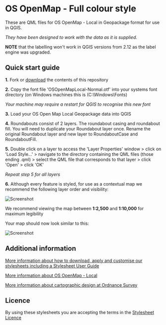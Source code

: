 # OS OpenMap - Full colour style

These are QML files for OS OpenMap - Local in Geopackage format for use in QGIS.

*They have been designed to work with the data as it is supplied.*

**NOTE** that the labelling won't work in QGIS versions from 2.12 as the label engine was upgraded.

## Quick start guide

**1.**  Fork or [download](https://github.com/OrdnanceSurvey/OS-OpenMap-Local-stylesheets/archive/master.zip) the contents of this repository

**2.**  Copy the font file 'OSOpenMapLocal-Normal.otf' into your systems font directory (on Windows machines this is (C:\Windows\Fonts)

*Your machine may require a restart for QGIS to recognise this new font*

**3.**  Load your OS Open Map Local Geopackage data into QGIS

**4.**  Roundabouts consist of 2 layers. The roundabout casing and roundabout fill. You will need to duplicate your Roundabout layer once. Rename the original Roundabout layer and new layer to RoundaboutCase and RoundaboutFill.

**5.**  Double click on a layer to access the 'Layer Properties' window > click on 'Load Style...' > navigate to the directory containing the QML files (those ending .qml) > select the QML file that corresponds to that layer > click 'Open' > click 'OK'

*Repeat step 5 for all layers*

**6.**  Although every feature is styled, for use as a contextual map we recommend the following layer order and visibility:

  ![Screenshot](https://github.com/OrdnanceSurvey/OS-OpenMap-Local-stylesheets/raw/master/Geopackage%20stylesheets/QGIS%20Stylesheets%20(QML)/Full%20colour%20style/images/OML_layer_order.png "Recommended layer order for OS Open Map Local")

We recommend viewing the map between **1:2,500** and **1:10,000** for maximum legibility

Your map should now look similar to this: 

  ![Screenshot](https://github.com/OrdnanceSurvey/OS-OpenMap-Local-stylesheets/raw/master/Geopackage%20stylesheets/QGIS%20Stylesheets%20(QML)/Full%20colour%20style/images/OML_FC_screenshot.png "Screenshot of OS OpenMap - Local")

## Additional information

[More information about how to download, apply and customise our stylesheets including a Stylesheet User Guide](http://www.ordnancesurvey.co.uk/resources/carto-design/cartographic-stylesheets.html)

[More information about OS OpenMap - Local](http://www.ordnancesurvey.co.uk/business-and-government/products/os-open-map-local.html)

[More information about cartographic design at Ordnance Survey](https://www.ordnancesurvey.co.uk/resources/carto-design/)

## Licence

By using these stylesheets you are accepting the terms in the [Stylesheet Licence](http://www.ordnancesurvey.co.uk/docs/licences/stylesheet-licence-v2.pdf)
